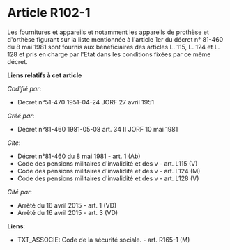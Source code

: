 # Article R102-1

Les fournitures et appareils et notamment les appareils de prothèse et d'orthèse figurant sur la liste mentionnée à l'article
1er du décret n° 81-460 du 8 mai 1981 sont fournis aux bénéficiaires des articles L. 115, L. 124 et L. 128 et pris en charge
par l'Etat dans les conditions fixées par ce même décret.

**Liens relatifs à cet article**

_Codifié par_:

  - Décret n°51-470 1951-04-24 JORF 27 avril 1951

_Créé par_:

  - Décret n°81-460 1981-05-08 art. 34 II JORF 10 mai 1981

_Cite_:

  - Décret n°81-460 du 8 mai 1981 - art. 1 (Ab)
  - Code des pensions militaires d'invalidité et des v - art. L115 (V)
  - Code des pensions militaires d'invalidité et des v - art. L124 (M)
  - Code des pensions militaires d'invalidité et des v - art. L128 (V)

_Cité par_:

  - Arrêté du 16 avril 2015 - art. 1 (VD)
  - Arrêté du 16 avril 2015 - art. 3 (VD)

**Liens**:

  - TXT_ASSOCIE: Code de la sécurité sociale. - art. R165-1 (M)
